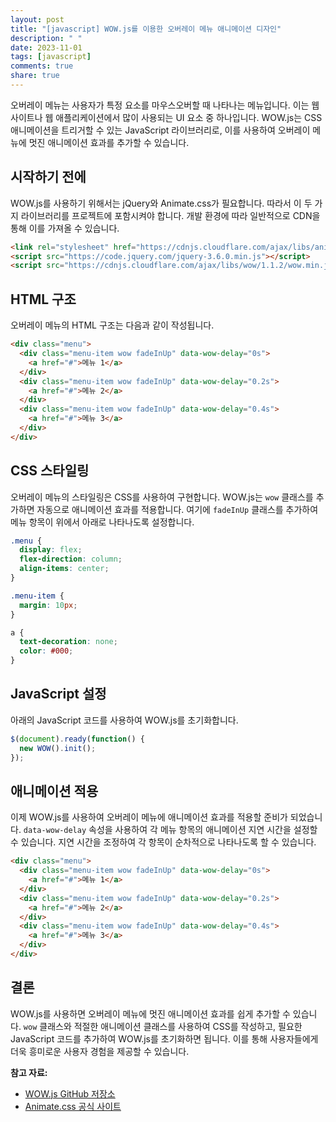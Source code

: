 ```yaml
---
layout: post
title: "[javascript] WOW.js를 이용한 오버레이 메뉴 애니메이션 디자인"
description: " "
date: 2023-11-01
tags: [javascript]
comments: true
share: true
---
```


오버레이 메뉴는 사용자가 특정 요소를 마우스오버할 때 나타나는 메뉴입니다. 이는 웹사이트나 웹 애플리케이션에서 많이 사용되는 UI 요소 중 하나입니다. WOW.js는 CSS 애니메이션을 트리거할 수 있는 JavaScript 라이브러리로, 이를 사용하여 오버레이 메뉴에 멋진 애니메이션 효과를 추가할 수 있습니다.

## 시작하기 전에

WOW.js를 사용하기 위해서는 jQuery와 Animate.css가 필요합니다. 따라서 이 두 가지 라이브러리를 프로젝트에 포함시켜야 합니다. 개발 환경에 따라 일반적으로 CDN을 통해 이를 가져올 수 있습니다.

```html
<link rel="stylesheet" href="https://cdnjs.cloudflare.com/ajax/libs/animate.css/4.1.1/animate.min.css">
<script src="https://code.jquery.com/jquery-3.6.0.min.js"></script>
<script src="https://cdnjs.cloudflare.com/ajax/libs/wow/1.1.2/wow.min.js"></script>
```

## HTML 구조

오버레이 메뉴의 HTML 구조는 다음과 같이 작성됩니다.

```html
<div class="menu">
  <div class="menu-item wow fadeInUp" data-wow-delay="0s">
    <a href="#">메뉴 1</a>
  </div>
  <div class="menu-item wow fadeInUp" data-wow-delay="0.2s">
    <a href="#">메뉴 2</a>
  </div>
  <div class="menu-item wow fadeInUp" data-wow-delay="0.4s">
    <a href="#">메뉴 3</a>
  </div>
</div>
```

## CSS 스타일링

오버레이 메뉴의 스타일링은 CSS를 사용하여 구현합니다. WOW.js는 `wow` 클래스를 추가하면 자동으로 애니메이션 효과를 적용합니다. 여기에 `fadeInUp` 클래스를 추가하여 메뉴 항목이 위에서 아래로 나타나도록 설정합니다.

```css
.menu {
  display: flex;
  flex-direction: column;
  align-items: center;
}

.menu-item {
  margin: 10px;
}

a {
  text-decoration: none;
  color: #000;
}
```

## JavaScript 설정

아래의 JavaScript 코드를 사용하여 WOW.js를 초기화합니다.

```javascript
$(document).ready(function() {
  new WOW().init();
});
```

## 애니메이션 적용

이제 WOW.js를 사용하여 오버레이 메뉴에 애니메이션 효과를 적용할 준비가 되었습니다. `data-wow-delay` 속성을 사용하여 각 메뉴 항목의 애니메이션 지연 시간을 설정할 수 있습니다. 지연 시간을 조정하여 각 항목이 순차적으로 나타나도록 할 수 있습니다.

```html
<div class="menu">
  <div class="menu-item wow fadeInUp" data-wow-delay="0s">
    <a href="#">메뉴 1</a>
  </div>
  <div class="menu-item wow fadeInUp" data-wow-delay="0.2s">
    <a href="#">메뉴 2</a>
  </div>
  <div class="menu-item wow fadeInUp" data-wow-delay="0.4s">
    <a href="#">메뉴 3</a>
  </div>
</div>
```

## 결론

WOW.js를 사용하면 오버레이 메뉴에 멋진 애니메이션 효과를 쉽게 추가할 수 있습니다. `wow` 클래스와 적절한 애니메이션 클래스를 사용하여 CSS를 작성하고, 필요한 JavaScript 코드를 추가하여 WOW.js를 초기화하면 됩니다. 이를 통해 사용자들에게 더욱 흥미로운 사용자 경험을 제공할 수 있습니다.

**참고 자료:**
- [WOW.js GitHub 저장소](https://github.com/graingert/wow)
- [Animate.css 공식 사이트](https://animate.style/)